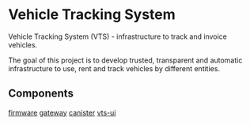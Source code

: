 # Vehicle Tracking System

Vehicle Tracking System (VTS) - infrastructure to track and invoice vehicles.

The goal of this project is to develop trusted, transparent and automatic infrastructure to use, rent and track vehicles by different entities.

## Components

[firmware](./firmware/)
[gateway](./gateway/)
[canister](./canister/)
[vts-ui](./vts-ui/)
